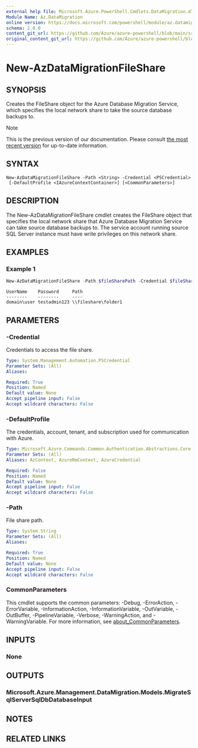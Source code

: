 ```yaml
---
external help file: Microsoft.Azure.PowerShell.Cmdlets.DataMigration.dll-Help.xml
Module Name: Az.DataMigration
online version: https://docs.microsoft.com/powershell/module/az.datamigration/New-AzDataMigrationFileShare
schema: 2.0.0
content_git_url: https://github.com/Azure/azure-powershell/blob/main/src/DataMigration/DataMigration/help/New-AzDataMigrationFileShare.md
original_content_git_url: https://github.com/Azure/azure-powershell/blob/main/src/DataMigration/DataMigration/help/New-AzDataMigrationFileShare.md
---
```


# New-AzDataMigrationFileShare

## SYNOPSIS
Creates the FileShare object for the Azure Database Migration Service, which specifies the local network share to take the source database backups to.

> [!NOTE]
>This is the previous version of our documentation. Please consult [the most recent version](/powershell/module/az.datamigration/new-azdatamigrationfileshare) for up-to-date information.

## SYNTAX

```
New-AzDataMigrationFileShare -Path <String> -Credential <PSCredential>
 [-DefaultProfile <IAzureContextContainer>] [<CommonParameters>]
```

## DESCRIPTION
The New-AzDataMigrationFileShare cmdlet creates the FileShare object that specifies the local network share that Azure Database Migration Service can take source database backups to. The service account running source SQL Server instance must have write privileges on this network share.

## EXAMPLES

### Example 1
```powershell
New-AzDataMigrationFileShare -Path $fileSharePath -Credential $fileShareCred
```

```output
UserName    Password     Path
--------    --------     ----
domain\user testadmin123 \\fileshare\folder1
```

## PARAMETERS

### -Credential
Credentials to access the file share.

```yaml
Type: System.Management.Automation.PSCredential
Parameter Sets: (All)
Aliases:

Required: True
Position: Named
Default value: None
Accept pipeline input: False
Accept wildcard characters: False
```

### -DefaultProfile
The credentials, account, tenant, and subscription used for communication with Azure.

```yaml
Type: Microsoft.Azure.Commands.Common.Authentication.Abstractions.Core.IAzureContextContainer
Parameter Sets: (All)
Aliases: AzContext, AzureRmContext, AzureCredential

Required: False
Position: Named
Default value: None
Accept pipeline input: False
Accept wildcard characters: False
```

### -Path
File share path.

```yaml
Type: System.String
Parameter Sets: (All)
Aliases:

Required: True
Position: Named
Default value: None
Accept pipeline input: False
Accept wildcard characters: False
```

### CommonParameters
This cmdlet supports the common parameters: -Debug, -ErrorAction, -ErrorVariable, -InformationAction, -InformationVariable, -OutVariable, -OutBuffer, -PipelineVariable, -Verbose, -WarningAction, and -WarningVariable. For more information, see [about_CommonParameters](http://go.microsoft.com/fwlink/?LinkID=113216).

## INPUTS

### None

## OUTPUTS

### Microsoft.Azure.Management.DataMigration.Models.MigrateSqlServerSqlDbDatabaseInput

## NOTES

## RELATED LINKS
